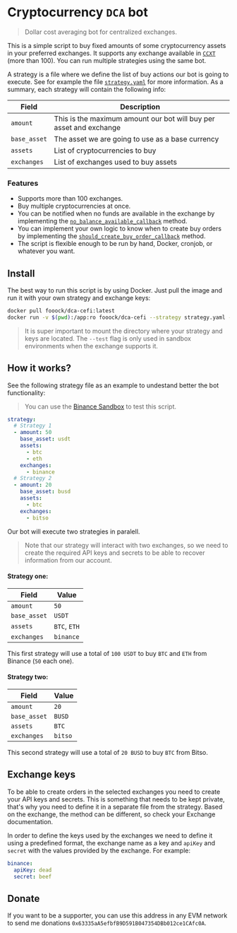 # Cryptocurrency `DCA` bot

>Dollar cost averaging bot for centralized exchanges.

This is a simple script to buy fixed amounts of some cryptocurrency assets in your preferred
exchanges. It supports any exchange available in [`CCXT`](https://github.com/ccxt/ccxt) (more than 100). 
You can run multiple strategies using the same bot.

A strategy is a file where we define the list of buy actions our bot is going to execute. See for example
the file [`strategy.yaml`](strategy.yaml) for more information. As a summary, each strategy will 
contain the following info:

| Field        	| Description                                                        	|
|--------------	|--------------------------------------------------------------------	|
| `amount`     	| This is the maximum amount our bot will buy per asset and exchange 	|
| `base_asset` 	| The asset we are going to use as a base currency                   	|
| `assets`     	| List of cryptocurrencies to buy                                       |
| `exchanges`  	| List of exchanges used to buy assets                               	|

### Features

* Supports more than 100 exchanges.
* Buy multiple cryptocurrencies at once.
* You can be notified when no funds are available in the exchange by implementing the [`no_balance_available_callback`](https://github.com/fooock/dca-cefi/blob/main/dca.py#L243) method.
* You can implement your own logic to know when to create buy orders by implementing the [`should_create_buy_order_callback`](https://github.com/fooock/dca-cefi/blob/main/dca.py#L254) method.
* The script is flexible enough to be run by hand, Docker, cronjob, or whatever you want.

## Install

The best way to run this script is by using Docker. Just pull the image and run it with 
your own strategy and exchange keys:

```sh
docker pull fooock/dca-cefi:latest
docker run -v $(pwd):/app:ro fooock/dca-cefi --strategy strategy.yaml --keys keys.yaml --test
```

>It is super important to mount the directory where your strategy and keys are located.
>The `--test` flag is only used in sandbox environments when the exchange supports it.

## How it works?

See the following strategy file as an example to undestand better the bot functionality:

>You can use the [Binance Sandbox](https://testnet.binance.vision/) to test this script.

```yaml
strategy:
  # Strategy 1
  - amount: 50
    base_asset: usdt
    assets:
      - btc
      - eth
    exchanges:
      - binance
  # Strategy 2
  - amount: 20
    base_asset: busd
    assets:
      - btc
    exchanges:
      - bitso
```

Our bot will execute two strategies in paralell.

>Note that our strategy will interact with two exchanges, so we need to create the required API keys and
>secrets to be able to recover information from our account.

#### Strategy one:

| Field        	| Value                                                        	|
|--------------	|--------------------------------------------------------------------	|
| `amount`     	| `50` 	|
| `base_asset` 	| `USDT`                   	|
| `assets`     	| `BTC`, `ETH`                                       |
| `exchanges`  	| `binance`                              	|

This first strategy will use a total of `100 USDT` to buy `BTC` and `ETH` from Binance (`50` each one).

#### Strategy two:

| Field        	| Value                                                        	|
|--------------	|--------------------------------------------------------------------	|
| `amount`     	| `20` 	|
| `base_asset` 	| `BUSD`                   	|
| `assets`     	| `BTC`                                       |
| `exchanges`  	| `bitso`                              	|

This second strategy will use a total of `20 BUSD` to buy `BTC` from Bitso. 

## Exchange keys

To be able to create orders in the selected exchanges you need to create your API keys and secrets. This
is something that needs to be kept private, that's why you need to define it in a separate file from the strategy.
Based on the exchange, the method can be different, so check your Exchange documentation.

In order to define the keys used by the exchanges we need to define it using a predefined format, the
exchange name as a key and `apiKey` and `secret` with the values provided by the exchange. For example:

```yaml
binance:
  apiKey: dead
  secret: beef
```

## Donate

If you want to be a supporter, you can use this address in any EVM network to send me donations `0x63335aA5efbfB9D591B047354DBb012ce1CAfc0A`.

